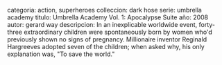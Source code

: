 categoria: action, superheroes
colleccion: dark hose
serie: umbrella academy
titulo: Umbrella Academy Vol. 1: Apocalypse Suite
año: 2008
autor: gerard way
descripcion: In an inexplicable worldwide event, forty-three extraordinary children were spontaneously born by women who'd previously shown no signs of pregnancy. Millionaire inventor Reginald Hargreeves adopted seven of the children; when asked why, his only explanation was, "To save the world."
